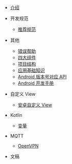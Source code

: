 <!-- * 工具类

    * [获取状态栏高度](工具类/获取状态栏高度.md)
    * [深色主题管理](工具类/深色主题管理.md) -->

<!-- * 开源库制作

* 性能优化
* 源码
* Activity
* JetPack
* Kotlin
* UI 设计 -->
* [介绍](README.md)

* 开发规范
    * [推荐规范](开发规范/推荐规范.md)

* 其他
    * [错误帮助](其他/错误帮助.md)
    * [四大组件](其他/四大组件.md)
    * [项目结构](其他/项目结构.md)
    * [应用基础知识](其他/应用基础知识.md)
    * [Android 版本号对应 API](其他/Android版本号对应API.md)
    * [Android 开发手册](其他/Android开发手册.md)

* 自定义 View
    * [安卓自定义 View](自定义View/安卓自定义View.md)

* Kotlin
    * [变量](Kotlin/变量.md)

* MQTT
    * [OpenVPN](MQTT/OpenVPN.md)

* 文稿